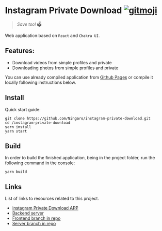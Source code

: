 # Instagram Private Download [![gitmoji][gitmoji]][gitmoji-url]

>   *Save tool* 🗳

Web application based on `React` and `Chakra UI`.

## Features:
- Download videos from simple profiles and private
- Downloading photos from simple profiles and private

You can use already compiled application from [Github Pages](https://ningaro.github.io/instagram-private-download) or compile it locally following instructions below.

## Install

Quick start guide:

```shell
git clone https://github.com/Ningaro/instagram-private-download.git
cd /instagram-private-download
yarn install
yarn start
```

## Build

In order to build the finished application, being in the project folder, run the following command in the console:

```shell
yarn build
```

## Links

List of links to resources related to this project.

- [Instagram Private Download APP](https://ningaro.github.io/instagram-private-download)
- [Backend server](https://murmuring-fjord-53474.herokuapp.com/getUserStories)
- [Frontend branch in repo](https://github.com/Ningaro/instagram-private-download/tree/front-master)
- [Server branch in repo](https://github.com/Ningaro/instagram-private-download/tree/server-master)

<!-- VARS -->

[gitmoji]: https://img.shields.io/badge/gitmoji-%20%F0%9F%98%9C%20%F0%9F%98%8D-FFDD67.svg?style=flat-square
[gitmoji-url]: https://gitmoji.dev
